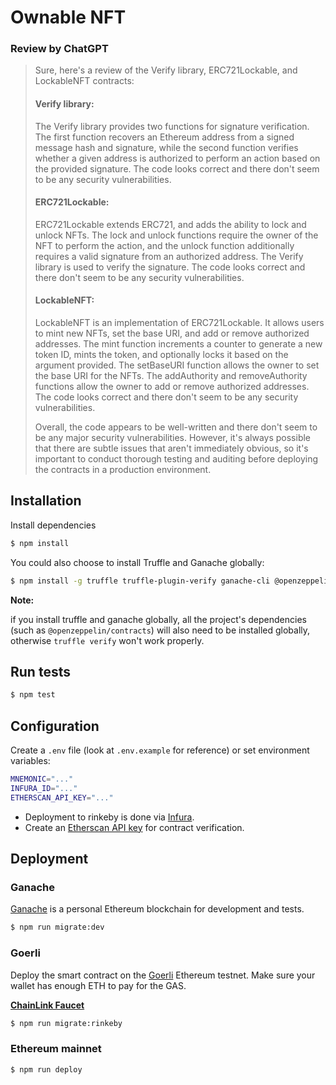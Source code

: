 # Ownable NFT

### Review by ChatGPT

> Sure, here's a review of the Verify library, ERC721Lockable, and LockableNFT contracts:
>
> #### Verify library:
> The Verify library provides two functions for signature verification. The first function recovers an Ethereum address from a signed message hash and signature, while the second function verifies whether a given address is authorized to perform an action based on the provided signature. The code looks correct and there don't seem to be any security vulnerabilities.
> 
> #### ERC721Lockable:
> ERC721Lockable extends ERC721, and adds the ability to lock and unlock NFTs. The lock and unlock functions require the owner of the NFT to perform the action, and the unlock function additionally requires a valid signature from an authorized address. The Verify library is used to verify the signature. The code looks correct and there don't seem to be any security vulnerabilities.
> 
> #### LockableNFT:
> LockableNFT is an implementation of ERC721Lockable. It allows users to mint new NFTs, set the base URI, and add or remove authorized addresses. The mint function increments a counter to generate a new token ID, mints the token, and optionally locks it based on the argument provided. The setBaseURI function allows the owner to set the base URI for the NFTs. The addAuthority and removeAuthority functions allow the owner to add or remove authorized addresses. The code looks correct and there don't seem to be any security vulnerabilities.
> 
> Overall, the code appears to be well-written and there don't seem to be any major security vulnerabilities. However, it's always possible that there are subtle issues that aren't immediately obvious, so it's important to conduct thorough testing and auditing before deploying the contracts in a production environment.


## Installation

Install dependencies

```bash
$ npm install
```

You could also choose to install Truffle and Ganache globally:

```bash
$ npm install -g truffle truffle-plugin-verify ganache-cli @openzeppelin/contracts
```

**Note:**

if you install truffle and ganache globally, all the project's dependencies (such as `@openzeppelin/contracts`) will also need to be installed globally, otherwise `truffle verify` won't work properly.

## Run tests

```bash
$ npm test
```

## Configuration

Create a `.env` file (look at `.env.example` for reference) or set environment variables:

```bash
MNEMONIC="..."
INFURA_ID="..."
ETHERSCAN_API_KEY="..."
```

- Deployment to rinkeby is done via [Infura](https://infura.io/).
- Create an [Etherscan API key](https://etherscan.io/myapikey) for contract verification.

## Deployment

### Ganache

[Ganache](https://www.trufflesuite.com/ganache) is a personal Ethereum blockchain for development and
tests.

```bash
$ npm run migrate:dev
```

### Goerli

Deploy the smart contract on the [Goerli](https://goerli.etherscan.io/) Ethereum testnet. Make sure your wallet has enough ETH
to pay for the GAS.

**[ChainLink Faucet](https://faucets.chain.link/)**

```bash
$ npm run migrate:rinkeby
```

### Ethereum mainnet

```bash
$ npm run deploy
```
